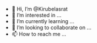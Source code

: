- 👋 Hi, I’m @Kirubelasrat
- 👀 I’m interested in ...
- 🌱 I’m currently learning ...
- 💞️ I’m looking to collaborate on ...
- 📫 How to reach me ...

<!---
Kirubelasrat/Kirubelasrat is a ✨ special ✨ repository because its `README.md` (this file) appears on your GitHub profile.
You can click the Preview link to take a look at your changes.
--->
